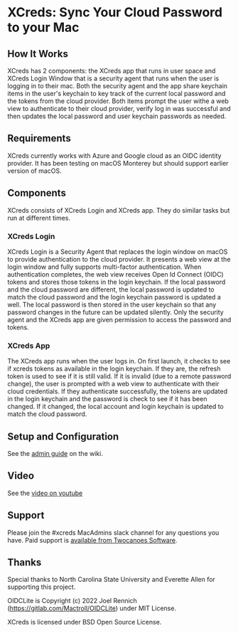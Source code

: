 # XCreds: Sync Your Cloud Password to your Mac

## How It Works
XCreds has 2 components: the XCreds app that runs in user space and XCreds Login Window that is a security agent that runs when the user is logging in to their mac. Both the security agent and the app share keychain items in the user's keychain to key track of the current local password and the tokens from the cloud provider. Both items prompt the user withe a web view to authenticate to their cloud provider, verify log in was successful and then updates the local password and user keychain passwords as needed. 

## Requirements
XCreds currently works with Azure and Google cloud as an OIDC identity provider. It has been testing on macOS Monterey but should support earlier version of macOS.

## Components
XCreds consists of XCreds Login and XCreds app. They do similar tasks but run at different times. 

### XCreds Login
XCreds Login is a Security Agent that replaces the login window on macOS to provide authentication to the cloud provider. It presents a web view at the login window and fully supports multi-factor authentication. When authentication completes, the web view receives Open Id Connect (OIDC) tokens and stores those tokens in the login keychain. If the local password and the cloud password are different, the local password is updated to match the cloud password and the login keychain password is updated a well. The local password is then stored in the user keychain so that any password changes in the future can be updated silently. Only the security agent and the XCreds app are given permission to access the password and tokens.

### XCreds App
The XCreds app runs when the user logs in. On first launch, it checks to see if xcreds tokens as available in the login keychain. If they are, the refresh token is used to see if it is still valid. If it is invalid (due to a remote password change), the user is prompted with a web view to authenticate with their cloud credentials. If they authenticate successfully, the tokens are updated in the login keychain and the password is check to see if it has been changed. If it changed, the local account and login keychain is updated to match the cloud password. 

## Setup and Configuration

See the [admin guide](https://github.com/twocanoes/xcreds/wiki/AdminGuide) on the wiki.

## Video
See the [video on youtube](https://www.youtube.com/watch?v=qtPy5ddp9kg&list=PLFtGGT240LAMYGcueZT76BySBQRFCzdce)

## Support
Please join the #xcreds MacAdmins slack channel for any questions you have. Paid support is [available from Twocanoes Software](https://twocanoes.com/products/mac/xcreds/).

## Thanks

Special thanks to North Carolina State University and Everette Allen for supporting this project.

OIDCLite is Copyright (c) 2022 Joel Rennich (https://gitlab.com/Mactroll/OIDCLite) under MIT License.

XCreds is licensed under BSD Open Source License.


